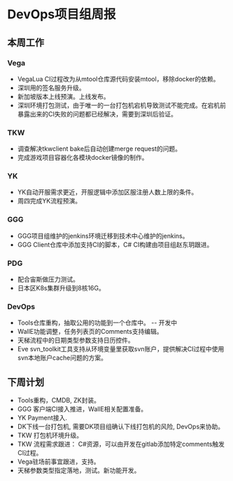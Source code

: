# DevOps项目组周报

## 本周工作

### Vega

* VegaLua CI过程改为从mtool仓库源代码安装mtool，移除docker的依赖。
* 深圳用的签名服务升级。
* 新加坡版本上线预演。上线发布。
* 深圳环境打包测试，由于唯一的一台打包机宕机导致测试不能完成。在宕机前暴露出来的CI失败的问题都已经解决，需要到深圳后验证。

### TKW

* 调查解决tkwclient bake后自动创建merge request的问题。
* 完成游戏项目容器化各模块docker镜像的制作。

### YK

* YK自动开服需求更近，开服逻辑中添加区服注册人数上限的条件。
* 周四完成YK流程预演。

### GGG

* GGG项目组维护的jenkins环境迁移到技术中心维护的jenkins。
* GGG Client仓库中添加支持CI的脚本，C# CI构建由项目组赵东玥跟进。

### PDG

* 配合宙斯做压力测试。
* 日本区K8s集群升级到8核16G。

### DevOps

* Tools仓库重构，抽取公用的功能到一个仓库中。 -- 开发中
* WallE功能调整，任务列表页的Comments支持编辑。
* 天梯流程中的日期类型参数支持日历控件。
* Eve svn_toolkit工具支持从环境变量里获取svn账户，提供解决CI过程中使用svn本地账户cache问题的方案。

## 下周计划

* Tools重构，CMDB, ZK封装。
* GGG 客户端CI接入推进，WallE相关配置准备。
* YK Payment接入.
* DK下线一台打包机, 需要DK项目组确认下线打包机的风险, DevOps来协助。
* TKW 打包机环境升级。
* TKW 流程需求跟进： C#资源，可以由开发在gitlab添加特定comments触发CI过程。
* Vega驻场前事宜跟进，支持。
* 天梯参数类型指定落地，测试。新功能开发。
